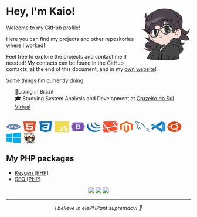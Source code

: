 
 <div style="display: inline_block;">
  <h1> 
    Hey, I'm Kaio!
    <a href="https://www.linkedin.com/in/kaiopiola" target="_blank"><img align="right" alt="kaiopiola-icon" height="150" style="border-radius:50px;" src="https://raw.githubusercontent.com/kaiopiola/kaiopiola/main/icon_transparente.png"> </a>
 </h1>

 <p>Welcome to my GitHub profile!</p>
 <img src="https://komarev.com/ghpvc/?username=kaiopiola&color=green" style="display:none">
 <p>Here you can find my projects and other repositories where I worked!</p>
 <p>Feel free to explore the projects and contact me if needed! My contacts can be found in the GitHub contacts, at the end of this document, and in my <a href="https://kaiopiola.dev" target="_blank">own website</a>!</p>
 
 <p>Some things I'm currently doing:</p>
 <ul style="list-style-type:none;">
    <li>📍Living in Brazil</li>
    <!--<li>🔭 Working on the project <a href="https://github.com/kaiopiola/Blog-CMS">Blog-CMS</a>!</li>-->
<!--     <li>🔍 Working on open source PHP packages <a href="https://github.com/kaiopiola/keygen-package">Keygen</a> and <a href="https://github.com/kaiopiola/seo-package">SEO</a></li> -->
    <li>🎓 Studying System Analysis and Development at <a href="https://www.cruzeirodosulvirtual.com.br/">Cruzeiro do Sul Virtual</a></li>
    <!--<li>🌱 Studying Linux Fundamentals at <a href="https://github.com/4linux">4Linux</a></li>-->
  </ul>
  
  <div style="display: inline_block"><br>
<img align="center" alt="Kaio-PHP" height="30" width="40" src="https://raw.githubusercontent.com/devicons/devicon/2ae2a900d2f041da66e950e4d48052658d850630/icons/php/php-plain.svg">
    <img align="center" alt="Kaio-HTML5" height="30" width="40" src="https://raw.githubusercontent.com/devicons/devicon/2ae2a900d2f041da66e950e4d48052658d850630/icons/html5/html5-plain.svg">
        <img align="center" alt="Kaio-CSS3" height="30" width="40" src="https://raw.githubusercontent.com/devicons/devicon/2ae2a900d2f041da66e950e4d48052658d850630/icons/css3/css3-plain.svg">
        <img align="center" alt="Kaio-Javascript" height="30" width="40" src="https://raw.githubusercontent.com/devicons/devicon/2ae2a900d2f041da66e950e4d48052658d850630/icons/javascript/javascript-plain.svg">
        <img align="center" alt="Kaio-Bootstrap5" height="30" width="40" src="https://raw.githubusercontent.com/devicons/devicon/2ae2a900d2f041da66e950e4d48052658d850630/icons/bootstrap/bootstrap-plain.svg">
        <img align="center" alt="Kaio-Jquery" height="30" width="40" src="https://raw.githubusercontent.com/devicons/devicon/2ae2a900d2f041da66e950e4d48052658d850630/icons/jquery/jquery-plain.svg">
        <img align="center" alt="Kaio-Laravel" height="30" width="40" src="https://raw.githubusercontent.com/devicons/devicon/2ae2a900d2f041da66e950e4d48052658d850630/icons/laravel/laravel-plain.svg">
        <img align="center" alt="Kaio-Magento2" height="30" width="40" src="https://raw.githubusercontent.com/devicons/devicon/2ae2a900d2f041da66e950e4d48052658d850630/icons/magento/magento-original.svg">
        <img align="center" alt="Kaio-MySQL" height="30" width="40" src="https://raw.githubusercontent.com/devicons/devicon/2ae2a900d2f041da66e950e4d48052658d850630/icons/mysql/mysql-plain.svg">
        <img align="center" alt="Kaio-vscode" height="30" width="40" src="https://raw.githubusercontent.com/devicons/devicon/2ae2a900d2f041da66e950e4d48052658d850630/icons/vscode/vscode-original.svg">
        <img align="center" alt="Kaio-Ubuntu" height="30" width="40" src="https://raw.githubusercontent.com/devicons/devicon/2ae2a900d2f041da66e950e4d48052658d850630/icons/ubuntu/ubuntu-plain.svg">
        <img align="center" alt="Kaio-Windows" height="30" width="40" src="https://raw.githubusercontent.com/devicons/devicon/2ae2a900d2f041da66e950e4d48052658d850630/icons/windows8/windows8-original.svg">
<img align="center" alt="Kaio-Composer" height="30" width="40" src="https://raw.githubusercontent.com/devicons/devicon/2ae2a900d2f041da66e950e4d48052658d850630/icons/composer/composer-original.svg">
    
    
    
  </div>
  
  
  <!--
  <ul style="list-style-type:none;">
    <li>🔭 Atualmente trabalhando em <a href="#link">Projeto</a></li>
    <li>🌱 Estudando Flutter</li>
    <li><a href="#link">📫 Entre em contato comigo</a></li>
  </ul>
-->
</div>




 <div style="display: inline_block;">
  <h2> 
    My PHP packages
 </h2>
 <ul>
  <li><a target="_blank" href="https://github.com/kaiopiola/keygen-package">Keygen [PHP]</a></li>
  <li><a target="_blank" href="https://github.com/kaiopiola/seo-package">SEO [PHP]</a></li>
 </ul>
 </div>



<!--<div align="center">
  <a href="https://github.com/kaiopiola">
    <table style="border: none !important;" cellspacing="0" cellpadding="0">
  <tr style="border: none !important;">
  <td style="border: none !important;"><img height="180em" src="https://github-readme-stats.vercel.app/api?username=kaiopiola&show_icons=true&theme=dark&include_all_commits=true&count_private=true"/></td>
  <td style="border: none !important;"><img height="180em" src="https://github-readme-stats.vercel.app/api/top-langs/?username=kaiopiola&layout=compact&langs_count=7&theme=dark"/></td>
    </tr>
  </table>
  </a>
</div>-->

<div align="center"> 
  <a href="https://instagram.com/kaiopiola" target="_blank"><img src="https://img.shields.io/badge/-Instagram-%23E4405F?style=for-the-badge&logo=instagram&logoColor=white" target="_blank"></a>
  <a href = "mailto:kaio.piola@hotmail.com"><img src="https://img.shields.io/badge/-email-%23333?style=for-the-badge&logo=gmail&logoColor=white" target="_blank"></a>
  <a href="https://www.linkedin.com/in/kaiopiola" target="_blank"><img src="https://img.shields.io/badge/-LinkedIn-%230077B5?style=for-the-badge&logo=linkedin&logoColor=white" target="_blank"></a> 
</div>

<hr>

<div align="center"> 
  <i>I believe in elePHPant supremacy! 🐘</i>
</div>
  
<!--
**kaiopiola/kaiopiola** is a ✨ _special_ ✨ repository because its `README.md` (this file) appears on your GitHub profile.

Here are some ideas to get you started:

- 🔭 I’m currently working on ...
- 🌱 I’m currently learning ...
- 👯 I’m looking to collaborate on ...
- 🤔 I’m looking for help with ...
- 💬 Ask me about ...
- 📫 How to reach me: ...
- 😄 Pronouns: ...
- ⚡ Fun fact: ...
-->
